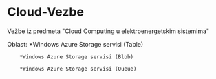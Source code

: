 # Cloud-Vezbe
Vežbe iz predmeta "Cloud Computing u elektroenergetskim sistemima"

Oblast: *Windows Azure Storage servisi (Table) 

        *Windows Azure Storage servisi (Blob)
        
        *Windows Azure Storage servisi (Queue)
